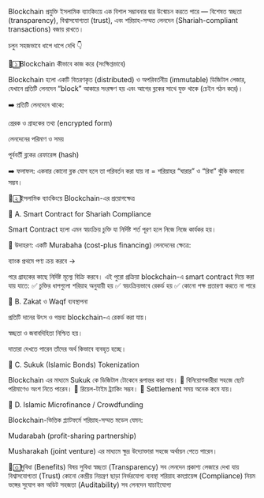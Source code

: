 Blockchain প্রযুক্তি ইসলামিক ব্যাংকিংয়ে এক বিশাল সম্ভাবনার দ্বার উন্মোচন করতে পারে — বিশেষত স্বচ্ছতা (transparency), বিশ্বাসযোগ্যতা (trust), এবং শরিয়াহ-সম্মত লেনদেন (Shariah-compliant transactions) বজায় রাখতে।

চলুন সহজভাবে ধাপে ধাপে দেখি 👇

🧩 ১️⃣ Blockchain কীভাবে কাজ করে (সংক্ষিপ্তভাবে)

Blockchain হলো একটি বিতরণকৃত (distributed) ও অপরিবর্তনীয় (immutable) ডিজিটাল লেজার, যেখানে প্রতিটি লেনদেন “block” আকারে সংরক্ষণ হয় এবং আগের ব্লকের সাথে যুক্ত থাকে (চেইন গঠন করে)।

➡️ প্রতিটি লেনদেনে থাকে:

প্রেরক ও গ্রাহকের তথ্য (encrypted form)

লেনদেনের পরিমাণ ও সময়

পূর্ববর্তী ব্লকের রেফারেন্স (hash)

➡️ ফলাফল:
একবার কোনো ব্লক যোগ হলে তা পরিবর্তন করা যায় না = শরিয়াহর “ঘারার” ও “রিবা” ঝুঁকি কমানো সম্ভব।


🕌 ২️⃣ ইসলামিক ব্যাংকিংয়ে Blockchain-এর প্রয়োগক্ষেত্র

🧾 A. Smart Contract for Shariah Compliance

Smart Contract হলো এমন স্বয়ংক্রিয় চুক্তি যা নির্দিষ্ট শর্ত পূরণ হলে নিজে নিজে কার্যকর হয়।

🔹 উদাহরণ:
একটি Murabaha (cost-plus financing) লেনদেনের ক্ষেত্রে:

ব্যাংক প্রথমে পণ্য ক্রয় করবে →

পরে গ্রাহকের কাছে নির্দিষ্ট মূল্যে বিক্রি করবে।
এই পুরো প্রক্রিয়া blockchain-এ smart contract দিয়ে করা যায় যাতে:
✅ চুক্তির ধাপগুলো শরিয়াহ অনুযায়ী হয়
✅ স্বয়ংক্রিয়ভাবে রেকর্ড হয়
✅ কোনো পক্ষ প্রতারণা করতে না পারে

💸 B. Zakat ও Waqf ব্যবস্থাপনা

প্রতিটি দানের উৎস ও গন্তব্য blockchain-এ রেকর্ড করা যায়।

স্বচ্ছতা ও জবাবদিহিতা নিশ্চিত হয়।

দাতারা দেখতে পারেন তাঁদের অর্থ কিভাবে ব্যবহৃত হচ্ছে।

🧠 C. Sukuk (Islamic Bonds) Tokenization

Blockchain এর মাধ্যমে Sukuk কে ডিজিটাল টোকেনে রূপান্তর করা যায়।
🔹 বিনিয়োগকারীরা সহজে ছোট পরিমাণেও অংশ নিতে পারেন।
🔹 রিয়েল-টাইম ট্র্যাকিং সম্ভব।
🔹 Settlement সময় অনেক কমে যায়।

🏦 D. Islamic Microfinance / Crowdfunding

Blockchain-ভিত্তিক প্ল্যাটফর্মে শরিয়াহ-সম্মত মডেল যেমন:

Mudarabah (profit-sharing partnership)

Musharakah (joint venture)
এর মাধ্যমে ক্ষুদ্র উদ্যোক্তারা সহজে অর্থায়ন পেতে পারেন।

🔐 ৩️⃣ সুবিধা (Benefits)
বিষয়	সুবিধা
স্বচ্ছতা (Transparency)	সব লেনদেন প্রকাশ্য লেজারে দেখা যায়
বিশ্বাসযোগ্যতা (Trust)	কোনো কেন্দ্রীয় নিয়ন্ত্রণ ছাড়া নির্ভরযোগ্য ব্যবস্থা
শরিয়াহ কমপ্লায়েন্স (Compliance)	নিয়ম ভঙ্গের সুযোগ কম
অডিট সহজতা (Auditability)	সব লেনদেন যাচাইযোগ্য

